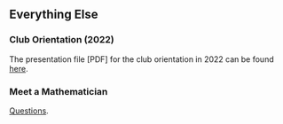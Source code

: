## Everything Else

### Club Orientation (2022)

The presentation file [PDF] for the club orientation in 2022 can be found [here](orientation-22/orientation-22.pdf).

### Meet a Mathematician

[Questions](meet-a-mathematician/meet-a-mathematician.pdf).
